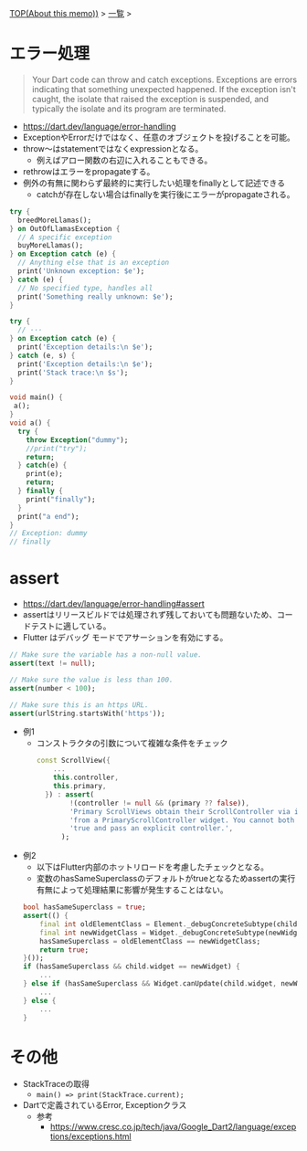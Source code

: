 [TOP(About this memo))](../README.md) > [一覧](./README.md) >


# エラー処理
> Your Dart code can throw and catch exceptions. Exceptions are errors indicating that something unexpected happened. If the exception isn't caught, the isolate that raised the exception is suspended, and typically the isolate and its program are terminated.
* https://dart.dev/language/error-handling
* ExceptionやErrorだけではなく、任意のオブジェクトを投げることを可能。
* throw〜はstatementではなくexpressionとなる。
    * 例えばアロー関数の右辺に入れることもできる。
* rethrowはエラーをpropagateする。
* 例外の有無に関わらず最終的に実行したい処理をfinallyとして記述できる
    * catchが存在しない場合はfinallyを実行後にエラーがpropagateされる。

```dart
try {
  breedMoreLlamas();
} on OutOfLlamasException {
  // A specific exception
  buyMoreLlamas();
} on Exception catch (e) {
  // Anything else that is an exception
  print('Unknown exception: $e');
} catch (e) {
  // No specified type, handles all
  print('Something really unknown: $e');
}
```
```dart
try {
  // ···
} on Exception catch (e) {
  print('Exception details:\n $e');
} catch (e, s) {
  print('Exception details:\n $e');
  print('Stack trace:\n $s');
}
```
```dart
void main() {
 a(); 
}
void a() {
  try {
    throw Exception("dummy");
    //print("try");
    return;
  } catch(e) {
    print(e);
    return;
  } finally {
    print("finally");
  }
  print("a end");
}
// Exception: dummy
// finally
```


# assert
* https://dart.dev/language/error-handling#assert
* assertはリリースビルドでは処理されず残しておいても問題ないため、コードテストに適している。
* Flutter はデバッグ モードでアサーションを有効にする。
```dart
// Make sure the variable has a non-null value.
assert(text != null);

// Make sure the value is less than 100.
assert(number < 100);

// Make sure this is an https URL.
assert(urlString.startsWith('https'));
```
* 例1
  * コンストラクタの引数について複雑な条件をチェック
    ```dart
    const ScrollView({
        ...
        this.controller,
        this.primary,
      }) : assert(
            !(controller != null && (primary ?? false)),
            'Primary ScrollViews obtain their ScrollController via inheritance '
            'from a PrimaryScrollController widget. You cannot both set primary to '
            'true and pass an explicit controller.',
          );

    ```
* 例2
  * 以下はFlutter内部のホットリロードを考慮したチェックとなる。
  * 変数のhasSameSuperclassのデフォルトがtrueとなるためassertの実行有無によって処理結果に影響が発生することはない。
  ```dart
  bool hasSameSuperclass = true;
  assert(() {
      final int oldElementClass = Element._debugConcreteSubtype(child);
      final int newWidgetClass = Widget._debugConcreteSubtype(newWidget);
      hasSameSuperclass = oldElementClass == newWidgetClass;
      return true;
  }());
  if (hasSameSuperclass && child.widget == newWidget) {
      ...
  } else if (hasSameSuperclass && Widget.canUpdate(child.widget, newWidget)) {
      ...
  } else {
      ...
  }
  ```

# その他
* StackTraceの取得
  * `main() => print(StackTrace.current);`
* Dartで定義されているError, Exceptionクラス
    * 参考
        * https://www.cresc.co.jp/tech/java/Google_Dart2/language/exceptions/exceptions.html

